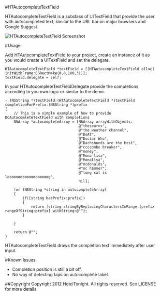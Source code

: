 #HTAutocompleteTextField

HTAutocompleteTextField is a subclass of UITextField that provide the user with
autocompleted text, similar to the URL bar on major browsers and Google Suggest.

![HTAutocompleteTextField Screenshot](https://github.com/HotelTonight/HTAutocompleteTextField/raw/master/screenshot.gif)

#Usage

Add HTAutocompleteTextField to your project, create an instance of it
as you would create a UITextField and set the delegate.

    HTAutocompleteTextField *textField = [[HTAutocompleteTextField alloc] initWithFrame:CGRectMake(0,0,100,31)];
    textField.delegate = self;

In your HTAutocompleteTextFieldDelegate provide the completions according to you own logic
or similar to the demo.
	
	- (NSString *)textField:(HTAutocompleteTextField *)textField completionForPrefix:(NSString *)prefix
	{
    	// This is a simple example of how to provide DOAutocomleteTextField with completions
	    NSArray *autocompleteArray = [NSArray arrayWithObjects:
	                                  @"thesaurus",
	                                  @"the weather channel",
	                                  @"DoAT",
	                                  @"Doctor Who",
	                                  @"Dachshunds are the best",
	                                  @"ccccombo breaker",
	                                  @"money",
	                                  @"Mona lisa",
	                                  @"Monalisa",
	                                  @"mcdonalds",
	                                  @"mc hammer", 
	                                  @"long cat is looooooooooooooooooog",
	                                  nil];
	    
	    for (NSString *string in autocompleteArray) 
	    {
	        if([string hasPrefix:prefix])
	        {
	            return [string stringByReplacingCharactersInRange:[prefix rangeOfString:prefix] withString:@""];
	        }
	        
	    }
	    
	    return @"";
	}

HTAutocompleteTextField draws the completion text immediately after user input.

#Known Issues

* Completion position is still a bit off.
* No way of detecting taps on autocomplete label.

##Copyright
Copyright 2012 HotelTonight. All rights reserved. See LICENSE for more details.

